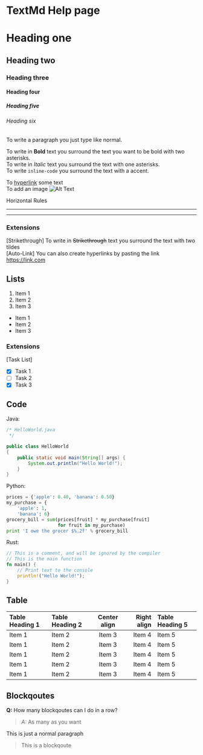 # TextMd Help page

# Heading one
## Heading two
### Heading three
#### Heading four
##### Heading five
###### Heading six

To write a paragraph you just type like normal.

To write in **Bold** text you surround the text you want to be bold with two asterisks.  
To write in *Italic* text you surround the text with one asterisks.  
To write `inline-code` you surround the text with a accent.  

To [hyperlink](https://link.com) some text  
To add an image ![Alt Text](http://via.placeholder.com/50x50)


Horizontal Rules
***
******************

### Extensions
[Strikethrough] To write in ~~Strikethrough~~ text you surround the text with two tildes  
[Auto-Link] You can also create hyperlinks by pasting the link https://link.com

## Lists
1. Item 1
2. Item 2
3. Item 3

* Item 1
* Item 2
* Item 3

### Extensions
[Task List]

- [x] Task 1
- [ ] Task 2
- [x] Task 3

## Code
Java:
```java
/* HelloWorld.java
 */

public class HelloWorld
{
	public static void main(String[] args) {
		System.out.println("Hello World!");
	}
}
```
Python:
```python
prices = {'apple': 0.40, 'banana': 0.50}
my_purchase = {
    'apple': 1,
    'banana': 6}
grocery_bill = sum(prices[fruit] * my_purchase[fruit]
                   for fruit in my_purchase)
print 'I owe the grocer $%.2f' % grocery_bill
```
Rust:
```rust
// This is a comment, and will be ignored by the compiler
// This is the main function
fn main() {
    // Print text to the console
    println!("Hello World!");
}
```

## Table
| Table Heading 1 | Table Heading 2 | Center align    | Right align     | Table Heading 5 |
| :-------------- | :-------------- | :-------------: | --------------: | :-------------- |
| Item 1          | Item 2          | Item 3          | Item 4          | Item 5          |
| Item 1          | Item 2          | Item 3          | Item 4          | Item 5          |
| Item 1          | Item 2          | Item 3          | Item 4          | Item 5          |
| Item 1          | Item 2          | Item 3          | Item 4          | Item 5          |
| Item 1          | Item 2          | Item 3          | Item 4          | Item 5          |

## Blockqoutes
**Q:** How many blockqoutes can I do in a row? 
> *A:* As many as you want

This is just a normal paragraph
> This is a blockqoute